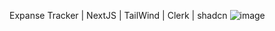 Expanse Tracker | NextJS | TailWind | Clerk | shadcn
![image](https://github.com/user-attachments/assets/cb53a94e-55b8-43aa-ae68-4b3ef587a700)
